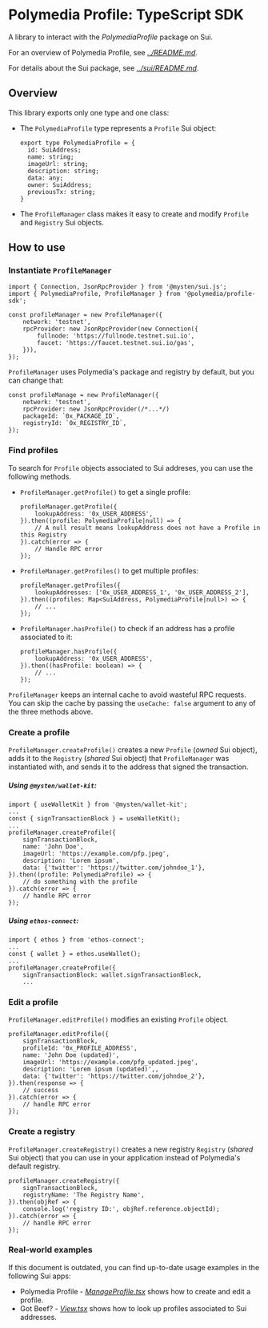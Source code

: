 # Polymedia Profile: TypeScript SDK

A library to interact with the _PolymediaProfile_ package on Sui.

For an overview of Polymedia Profile, see _[../README.md](../README.md)_.

For details about the Sui package, see _[../sui/README.md](../sui/README.md)_.

## Overview

This library exports only one type and one class:

- The `PolymediaProfile` type represents a `Profile` Sui object:
  ```
  export type PolymediaProfile = {
    id: SuiAddress;
    name: string;
    imageUrl: string;
    description: string;
    data: any;
    owner: SuiAddress;
    previousTx: string;
  }
  ```

- The `ProfileManager` class makes it easy to create and modify `Profile` and `Registry` Sui objects.

## How to use

### Instantiate `ProfileManager`
```
import { Connection, JsonRpcProvider } from '@mysten/sui.js';
import { PolymediaProfile, ProfileManager } from '@polymedia/profile-sdk';

const profileManager = new ProfileManager({
    network: 'testnet',
    rpcProvider: new JsonRpcProvider(new Connection({
        fullnode: 'https://fullnode.testnet.sui.io',
        faucet: 'https://faucet.testnet.sui.io/gas',
    })),
});
```
`ProfileManager` uses Polymedia's package and registry by default, but you can change that:
```
const profileManage = new ProfileManager({
    network: 'testnet',
    rpcProvider: new JsonRpcProvider(/*...*/)
    packageId: `0x_PACKAGE_ID`,
    registryId: `0x_REGISTRY_ID`,
});
```

### Find profiles

To search for `Profile` objects associated to Sui addreses, you can use the following methods.

- `ProfileManager.getProfile()` to get a single profile:
    ```
    profileManager.getProfile({
        lookupAddress: '0x_USER_ADDRESS',
    }).then((profile: PolymediaProfile|null) => {
        // A null result means lookupAddress does not have a Profile in this Registry
    }).catch(error => {
        // Handle RPC error
    });
  ```

- `ProfileManager.getProfiles()` to get multiple profiles:
    ```
    profileManager.getProfiles({
        lookupAddresses: ['0x_USER_ADDRESS_1', '0x_USER_ADDRESS_2'],
    }).then((profiles: Map<SuiAddress, PolymediaProfile|null>) => {
        // ...
    });
    ```

- `ProfileManager.hasProfile()` to check if an address has a profile associated to it:
    ```
    profileManager.hasProfile({
        lookupAddress: '0x_USER_ADDRESS',
    }).then((hasProfile: boolean) => {
        // ...
    });
    ```

`ProfileManager` keeps an internal cache to avoid wasteful RPC requests. You can skip the cache by passing the `useCache: false` argument to any of the three methods above.

### Create a profile

`ProfileManager.createProfile()` creates a new `Profile` (_owned_ Sui object), adds it to the `Registry` (_shared_ Sui object) that `ProfileManager` was instantiated with, and sends it to the address that signed the transaction.

##### Using `@mysten/wallet-kit`:

```
import { useWalletKit } from '@mysten/wallet-kit';
...
const { signTransactionBlock } = useWalletKit();
...
profileManager.createProfile({
    signTransactionBlock,
    name: 'John Doe',
    imageUrl: 'https://example.com/pfp.jpeg',
    description: 'Lorem ipsum',
    data: {'twitter': 'https://twitter.com/johndoe_1'},
}).then((profile: PolymediaProfile) => {
    // do something with the profile
}).catch(error => {
    // handle RPC error
});
```

##### Using `ethos-connect`:

```
import { ethos } from 'ethos-connect';
...
const { wallet } = ethos.useWallet();
...
profileManager.createProfile({
    signTransactionBlock: wallet.signTransactionBlock,
    ...
```

### Edit a profile
`ProfileManager.editProfile()` modifies an existing `Profile` object.

```
profileManager.editProfile({
    signTransactionBlock,
    profileId: '0x_PROFILE_ADDRESS',
    name: 'John Doe (updated)',
    imageUrl: 'https://example.com/pfp_updated.jpeg',
    description: 'Lorem ipsum (updated)',,
    data: {'twitter': 'https://twitter.com/johndoe_2'},
}).then(response => {
    // success
}).catch(error => {
    // handle RPC error
});
```

### Create a registry
`ProfileManager.createRegistry()` creates a new registry `Registry` (_shared_ Sui object) that you can use in your application instead of Polymedia's default registry.

```
profileManager.createRegistry({
    signTransactionBlock,
    registryName: 'The Registry Name',
}).then(objRef => {
    console.log('registry ID:', objRef.reference.objectId);
}).catch(error => {
    // handle RPC error
});
```

### Real-world examples

If this document is outdated, you can find up-to-date usage examples in the following Sui apps:

- Polymedia Profile - _[ManageProfile.tsx](https://github.com/juzybits/polymedia-profile/blob/main/web/src/js/ManageProfile.tsx)_ shows how to create and edit a profile.
- Got Beef? - _[View.tsx](https://github.com/juzybits/polymedia-gotbeef/blob/main/web/src/js/View.tsx)_ shows how to look up profiles associated to Sui addresses.
